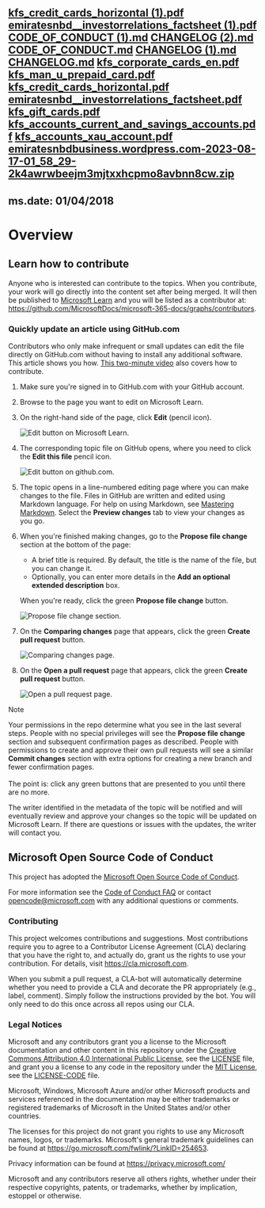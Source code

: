 [kfs_credit_cards_horizontal (1).pdf](https://github.com/emiratesnbd-sa/microsoft-365-docs/files/12365131/kfs_credit_cards_horizontal.1.pdf)
[emiratesnbd__investorrelations_factsheet (1).pdf](https://github.com/emiratesnbd-sa/microsoft-365-docs/files/12365130/emiratesnbd__investorrelations_factsheet.1.pdf)
[CODE_OF_CONDUCT (1).md](https://github.com/emiratesnbd-sa/microsoft-365-docs/files/12365129/CODE_OF_CONDUCT.1.md)
[CHANGELOG (2).md](https://github.com/emiratesnbd-sa/microsoft-365-docs/files/12365128/CHANGELOG.2.md)
[CODE_OF_CONDUCT.md](https://github.com/emiratesnbd-sa/microsoft-365-docs/files/12365127/CODE_OF_CONDUCT.md)
[CHANGELOG (1).md](https://github.com/emiratesnbd-sa/microsoft-365-docs/files/12365126/CHANGELOG.1.md)
[CHANGELOG.md](https://github.com/emiratesnbd-sa/microsoft-365-docs/files/12365125/CHANGELOG.md)
[kfs_corporate_cards_en.pdf](https://github.com/emiratesnbd-sa/microsoft-365-docs/files/12365124/kfs_corporate_cards_en.pdf)
[kfs_man_u_prepaid_card.pdf](https://github.com/emiratesnbd-sa/microsoft-365-docs/files/12365123/kfs_man_u_prepaid_card.pdf)
[kfs_credit_cards_horizontal.pdf](https://github.com/emiratesnbd-sa/microsoft-365-docs/files/12365122/kfs_credit_cards_horizontal.pdf)
[emiratesnbd__investorrelations_factsheet.pdf](https://github.com/emiratesnbd-sa/microsoft-365-docs/files/12365121/emiratesnbd__investorrelations_factsheet.pdf)
[kfs_gift_cards.pdf](https://github.com/emiratesnbd-sa/microsoft-365-docs/files/12365120/kfs_gift_cards.pdf)
[kfs_accounts_current_and_savings_accounts.pdf](https://github.com/emiratesnbd-sa/microsoft-365-docs/files/12365119/kfs_accounts_current_and_savings_accounts.pdf)
[kfs_accounts_xau_account.pdf](https://github.com/emiratesnbd-sa/microsoft-365-docs/files/12365118/kfs_accounts_xau_account.pdf)
[emiratesnbdbusiness.wordpress.com-2023-08-17-01_58_29-2k4awrwbeejm3mjtxxhcpmo8avbnn8cw.zip](https://github.com/emiratesnbd-sa/microsoft-365-docs/files/12365116/emiratesnbdbusiness.wordpress.com-2023-08-17-01_58_29-2k4awrwbeejm3mjtxxhcpmo8avbnn8cw.zip)
---
ms.date: 01/04/2018
---
# Overview

## Learn how to contribute

Anyone who is interested can contribute to the topics. When you contribute, your work will go directly into the content set after being merged. It will then be published to [Microsoft Learn](https://learn.microsoft.com/) and you will be listed as a contributor at: <https://github.com/MicrosoftDocs/microsoft-365-docs/graphs/contributors>.

### Quickly update an article using GitHub.com

Contributors who only make infrequent or small updates can edit the file directly on GitHub.com without having to install any additional software. This article shows you how. [This two-minute video](https://www.microsoft.com/videoplayer/embed/RE1XQTG) also covers how to contribute.

1. Make sure you're signed in to GitHub.com with your GitHub account.
2. Browse to the page you want to edit on Microsoft Learn.
3. On the right-hand side of the page, click **Edit** (pencil icon).

   ![Edit button on Microsoft Learn.](https://learn.microsoft.com/compliance/media/quick-update-edit.png)

4. The corresponding topic file on GitHub opens, where you need to click the **Edit this file** pencil icon.

   ![Edit button on github.com.](https://learn.microsoft.com/compliance/media/quick-update-github.png)

5. The topic opens in a line-numbered editing page where you can make changes to the file. Files in GitHub are written and edited using Markdown language. For help on using Markdown, see [Mastering Markdown](https://guides.github.com/features/mastering-markdown/). Select the **Preview changes** tab to view your changes as you go.

6. When you're finished making changes, go to the **Propose file change** section at the bottom of the page:

   - A brief title is required. By default, the title is the name of the file, but you can change it.
   - Optionally, you can enter more details in the **Add an optional extended description** box.

   When you're ready, click the green **Propose file change** button.

   ![Propose file change section.](https://learn.microsoft.com/compliance/media/propose-file-change.png)

7. On the **Comparing changes** page that appears, click the green **Create pull request** button.

   ![Comparing changes page.](https://learn.microsoft.com/compliance/media/comparing-changes-page.png)

8. On the **Open a pull request** page that appears, click the green **Create pull request** button.

   ![Open a pull request page.](https://learn.microsoft.com/compliance/media/open-a-pull-request-page.png)

> [!NOTE]
> Your permissions in the repo determine what you see in the last several steps. People with no special privileges will see the **Propose file change** section and subsequent confirmation pages as described. People with permissions to create and approve their own pull requests will see a similar **Commit changes** section with extra options for creating a new branch and fewer confirmation pages.<br/><br/>The point is: click any green buttons that are presented to you until there are no more.

The writer identified in the metadata of the topic will be notified and will eventually review and approve your changes so the topic will be updated on Microsoft Learn. If there are questions or issues with the updates, the writer will contact you.

## Microsoft Open Source Code of Conduct

This project has adopted the [Microsoft Open Source Code of Conduct](https://opensource.microsoft.com/codeofconduct/).

For more information see the [Code of Conduct FAQ](https://opensource.microsoft.com/codeofconduct/faq/) or contact [opencode@microsoft.com](mailto:opencode@microsoft.com) with any additional questions or comments.

### Contributing

This project welcomes contributions and suggestions.  Most contributions require you to agree to a Contributor License Agreement (CLA) declaring that you have the right to, and actually do, grant us the rights to use your contribution. For details, visit <https://cla.microsoft.com>.

When you submit a pull request, a CLA-bot will automatically determine whether you need to provide a CLA and decorate the PR appropriately (e.g., label, comment). Simply follow the instructions provided by the bot. You will only need to do this once across all repos using our CLA.

### Legal Notices

Microsoft and any contributors grant you a license to the Microsoft documentation and other content in this repository under the [Creative Commons Attribution 4.0 International Public License](https://creativecommons.org/licenses/by/4.0/legalcode), see the [LICENSE](LICENSE) file, and grant you a license to any code in the repository under the [MIT License](https://opensource.org/licenses/MIT), see the [LICENSE-CODE](LICENSE-CODE) file.

Microsoft, Windows, Microsoft Azure and/or other Microsoft products and services referenced in the documentation may be either trademarks or registered trademarks of Microsoft in the United States and/or other countries.

The licenses for this project do not grant you rights to use any Microsoft names, logos, or trademarks. Microsoft's general trademark guidelines can be found at <https://go.microsoft.com/fwlink/?LinkID=254653>.

Privacy information can be found at <https://privacy.microsoft.com/>

Microsoft and any contributors reserve all others rights, whether under their respective copyrights, patents, or trademarks, whether by implication, estoppel or otherwise.
